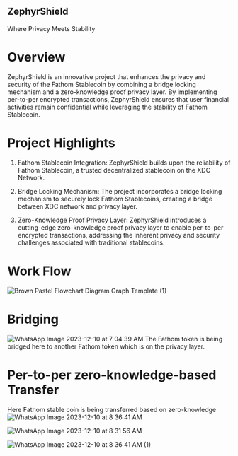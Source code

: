 ## ZephyrShield
Where Privacy Meets Stability

# Overview
ZephyrShield is an innovative project that enhances the privacy and security of the Fathom Stablecoin by combining a bridge locking mechanism and a zero-knowledge proof privacy layer. By implementing per-to-per encrypted transactions, ZephyrShield ensures that user financial activities remain confidential while leveraging the stability of Fathom Stablecoin.

# Project Highlights
1. Fathom Stablecoin Integration: ZephyrShield builds upon the reliability of Fathom Stablecoin, a trusted decentralized stablecoin on the XDC Network.

2. Bridge Locking Mechanism: The project incorporates a bridge locking mechanism to securely lock Fathom Stablecoins, creating a bridge between XDC network and privacy layer.

3. Zero-Knowledge Proof Privacy Layer: ZephyrShield introduces a cutting-edge zero-knowledge proof privacy layer to enable per-to-per encrypted transactions, addressing the inherent privacy and security challenges associated with traditional stablecoins.



# Work Flow
![Brown Pastel Flowchart Diagram Graph Template (1)](https://github.com/Shubham1769/ZephyrShield/assets/100408547/73b98f52-de82-4514-bb9c-5696b987a758)


# Bridging
![WhatsApp Image 2023-12-10 at 7 04 39 AM](https://github.com/Shubham1769/ZephyrShield/assets/101627817/9643792b-4b58-4760-8bc5-3906cd22d9a3)
The Fathom token is being bridged here to another Fathom token which is on the privacy layer.

# Per-to-per zero-knowledge-based Transfer
Here Fathom stable coin is being transferred based on zero-knowledge
![WhatsApp Image 2023-12-10 at 8 36 41 AM](https://github.com/Shubham1769/ZephyrShield/assets/101627817/6f0fe29f-d892-4097-85fc-07fcca4ab689)

![WhatsApp Image 2023-12-10 at 8 31 56 AM](https://github.com/Shubham1769/ZephyrShield/assets/101627817/d357c0ad-8e16-42b2-b2d1-4b41961db0cb)

![WhatsApp Image 2023-12-10 at 8 36 41 AM (1)](https://github.com/Shubham1769/ZephyrShield/assets/101627817/6c7f9c51-6d50-4aab-b9a5-1e1ae8adfa0a)
